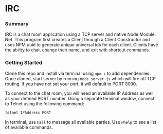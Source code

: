 # IRC

### Summary
IRC is a chat room application using a TCP server and native Node Module: Net. This program first creates a Client through a Client Constructor and uses NPM uuid to generate unique universal ids for each client. Clients have the ability to chat, change their name, and exit with shortcut commands.

### Getting Started
Clone this repo and install via terminal using ``` npm i ``` to add dependencies. Once cloned, start server by running ``` node server.js ``` which will fire off TCP routing. If you have not set your port, it will default to PORT 8000.

To connect to the chat room, you will need an available IP Address as well as your defined PORT number. Using a separate terminal window, connect to Telnet using the following command:
```sh
telnet IPAddress PORT
```

In terminal, use ``` @all ``` to message all available parties. Use ``` @help ``` to see a list of available commands.
